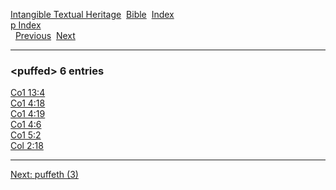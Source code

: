 [Intangible Textual Heritage](../../index)  [Bible](../index) 
[Index](index)   
[p Index](_p_)  
  [Previous](c08977)  [Next](c08979) 

------------------------------------------------------------------------

### &lt;puffed&gt; 6 entries

[Co1 13:4](../kjv/co1013.htm#004)  
[Co1 4:18](../kjv/co1004.htm#018)  
[Co1 4:19](../kjv/co1004.htm#019)  
[Co1 4:6](../kjv/co1004.htm#006)  
[Co1 5:2](../kjv/co1005.htm#002)  
[Col 2:18](../kjv/col002.htm#018)  

------------------------------------------------------------------------

[Next: puffeth (3)](c08979)
